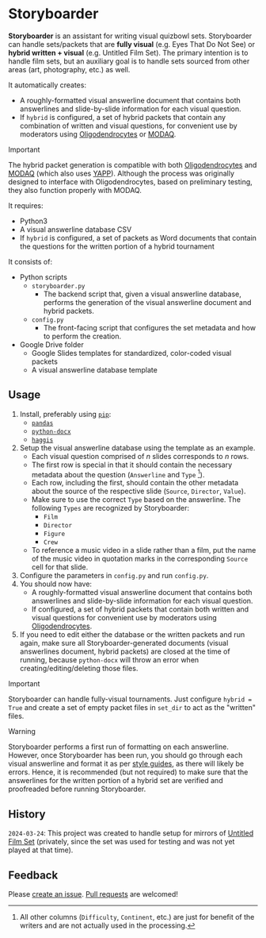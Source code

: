 # Storyboarder

**Storyboarder** is an assistant for writing visual quizbowl sets. Storyboarder can handle sets/packets that are **fully visual** (e.g. Eyes That Do Not See) or **hybrid written + visual** (e.g. Untitled Film Set). The primary intention is to handle film sets, but an auxiliary goal is to handle sets sourced from other areas (art, photography, etc.) as well.

It automatically creates:

* A roughly-formatted visual answerline document that contains both answerlines and slide-by-slide information for each visual question.
* If `hybrid` is configured, a set of hybrid packets that contain any combination of written and visual questions, for convenient use by moderators using [Oligodendrocytes](https://github.com/hftf/oligodendrocytes) or [MODAQ](https://github.com/alopezlago/MODAQ).

> [!IMPORTANT]
> The hybrid packet generation is compatible with both [Oligodendrocytes](https://github.com/hftf/oligodendrocytes) and [MODAQ](https://github.com/alopezlago/MODAQ) (which also uses [YAPP](https://github.com/alopezlago/YetAnotherPacketParser)). Although the process was originally designed to interface with Oligodendrocytes, based on preliminary testing, they also function properly with MODAQ.

It requires:

* Python3
* A visual answerline database CSV
* If `hybrid` is configured, a set of packets as Word documents that contain the questions for the written portion of a hybrid tournament

It consists of:

* Python scripts
  * `storyboarder.py`
    * The backend script that, given a visual answerline database, performs the generation of the visual answerline document and hybrid packets.
  * `config.py`
    * The front-facing script that configures the set metadata and how to perform the creation.
* Google Drive folder
  * Google Slides templates for standardized, color-coded visual packets
  * A visual answerline database template

## Usage

1. Install, preferably using [`pip`](https://pip.pypa.io/en/stable/):
   * [`pandas`](https://pandas.pydata.org/)
   * [`python-docx`](https://github.com/python-openxml/python-docx)
   * [`haggis`](https://gitlab.com/madphysicist/haggis)
2. Setup the visual answerline database using the template as an example.
   * Each visual question comprised of $n$ slides corresponds to $n$ rows.
   * The first row is special in that it should contain the necessary metadata about the question (`Answerline` and `Type` [^1]).
   * Each row, including the first, should contain the other metadata about the source of the respective slide (`Source`, `Director`, `Value`).
   * Make sure to use the correct `Type` based on the answerline. The following `Types` are recognized by Storyboarder:
     * `Film`
     * `Director`
     * `Figure`
     * `Crew`
   * To reference a music video in a slide rather than a film, put the name of the music video in quotation marks in the corresponding `Source` cell for that slide.
3. Configure the parameters in `config.py` and run `config.py`.
4. You should now have:
   * A roughly-formatted visual answerline document that contains both answerlines and slide-by-slide information for each visual question.
   * If configured, a set of hybrid packets that contain both written and visual questions for convenient use by moderators using [Oligodendrocytes](https://github.com/hftf/oligodendrocytes).
5. If you need to edit either the database or the written packets and run again, make sure all Storyboarder-generated documents (visual answerlines document, hybrid packets) are closed at the time of running, because `python-docx` will throw an error when creating/editing/deleting those files.

> [!IMPORTANT]
> Storyboarder can handle fully-visual tournaments. Just configure `hybrid = True` and create a set of empty packet files in `set_dir` to act as the "written" files.

> [!WARNING]
> Storyboarder performs a first run of formatting on each answerline. However, once Storyboarder has been run, you should go through each visual answerline and format it as per [style guides](https://minkowski.space/quizbowl/manuals/style/), as there will likely be errors. Hence, it is recommended (but not required) to make sure that the answerlines for the written portion of a hybrid set are verified and proofreaded before running Storyboarder.

## History

`2024-03-24`: This project was created to handle setup for mirrors of [Untitled Film Set](https://hsquizbowl.org/forums/viewtopic.php?t=25325) (privately, since the set was used for testing and was not yet played at that time).

## Feedback

Please [create an issue](https://github.com/ani-per/storyboarder/issues/new). [Pull requests](https://github.com/ani-per/storyboarder/compare) are welcomed!

[^1]: All other columns (`Difficulty`, `Continent`, etc.) are just for benefit of the writers and are not actually used in the processing.

